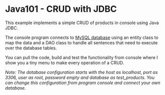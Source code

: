 # Java101 - CRUD with JDBC
This example implements a simple CRUD of products in console using Java JDBC.

The console program connects to [MySQL database](database/) using an entity class to map the data and a DAO class to handle all sentences that need to execute over the database tables.

You can pull the code, build and test the functionality from console where I show you a tiny menu to make every operation of a CRUD.

*Note: The database configuration starts with the host as localhost, port as 3306, user as root, password empty and database as test_products. You can change this configuration from program console and connect your own database.*
